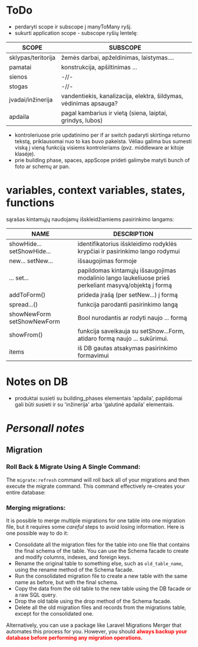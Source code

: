 # ToDo
- perdaryti scope ir subscope į manyToMany ryšį.
- sukurti application scope - subscope ryšių lentelę:

| SCOPE |  SUBSCOPE |
| --- | --- |
| sklypas/teritorija | žemės darbai, apželdinimas, laistymas.... |
| pamatai | konstrukcija, apšiltinimas ... |
| sienos | -//- |
| stogas | -//- |
| įvadai/inžinerija | vandentiekis, kanalizacija, elektra, šildymas, vėdinimas apsauga? |
| apdaila | pagal kambarius ir vietą (siena, laiptai, grindys, lubos) |

- kontroleriuose prie updatinimo per if ar switch padaryti skirtinga returno tekstą, priklausomai nuo to kas buvo pakeista. Vėliau galima bus sumesti viską į vieną funkciją visiems kontroleriams (pvz. middleware ar kitoje klasėje).
- prie building phase, spaces, appScope prideti galimybe matyti bunch of foto ar schemų ar pan.

# variables, context variables, states, functions
 
 sąrašas kintamųjų naudojamų išskleidžiamiems pasirinkimo langams: 

 | NAME | DESCRIPTION |
 | --- | --- | 
 |showHide... setShowHide...| identifikatorius išskleidimo rodyklės krypčiai ir pasirinkimo lango rodymui|
 |new... setNew... | išsaugojimas formoje |
 |... set...| papildomas kintamųjų išsaugojimas modalinio lango laukeliuose prieš perkeliant masyvą/objektą į formą |
 |addToForm() | prideda įrašą (per setNew...) į formą |
 |spread...() | funkcija parodanti pasirinkimo langą|
 |showNewForm setShowNewForm| Bool nurodantis ar rodyti naujo ... formą |
 |showFrom() | funkcija saveikauja su setShow...Form, atidaro formą naujo ... sukūrimui.|
 | items | iš DB gautas atsakymas pasirinkimo formavimui |


# Notes on DB

- produktai susieti su building_phases elementais 'apdaila', papildomai gali būti susieti ir su 'inžinerija' arba 'galutinė apdaila' elementais.


# <i>Personall notes</i>

## Migration

### Roll Back & Migrate Using A Single Command:

The <code>migrate:refresh</code> command will roll back all of your migrations and then execute the migrate command. This command effectively re-creates your entire database:

### Merging migrations:

It is possible to merge multiple migrations for one table into one migration file, but it requires some <em>careful</em> steps to avoid losing information. Here is one possible way to do it:

- Consolidate all the migration files for the table into one file that contains the final schema of the table. You can use the Schema facade to create and modify columns, indexes, and foreign keys.
- Rename the original table to something else, such as <code>old_table_name</code>, using the rename method of the Schema facade.
- Run the consolidated migration file to create a new table with the same name as before, but with the final schema.
- Copy the data from the old table to the new table using the DB facade or a raw SQL query.
- Drop the old table using the drop method of the Schema facade.
- Delete all the old migration files and records from the migrations table, except for the consolidated one.

Alternatively, you can use a package like Laravel Migrations Merger that automates this process for you. However, you should <strong style="color:red">always backup your database before performing any migration operations.</strong>
